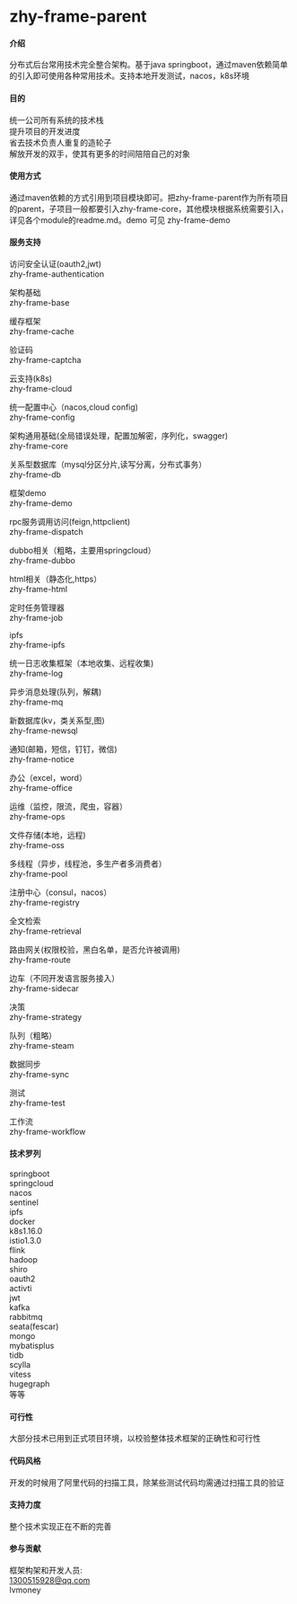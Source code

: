 # zhy-frame-parent  


#### 介绍

分布式后台常用技术完全整合架构。基于java springboot，通过maven依赖简单的引入即可使用各种常用技术。支持本地开发测试，nacos，k8s环境   

#### 目的  

统一公司所有系统的技术栈  
提升项目的开发进度   
省去技术负责人重复的造轮子  
解放开发的双手，使其有更多的时间陪陪自己的对象  

#### 使用方式

通过maven依赖的方式引用到项目模块即可。把zhy-frame-parent作为所有项目的parent，子项目一般都要引入zhy-frame-core，其他模块根据系统需要引入，详见各个module的readme.md。demo 可见 zhy-frame-demo

#### 服务支持

访问安全认证(oauth2,jwt)  
zhy-frame-authentication  
   
架构基础   
zhy-frame-base    
 
缓存框架  
zhy-frame-cache  

验证码  
zhy-frame-captcha  

云支持(k8s)  
zhy-frame-cloud  

统一配置中心（nacos,cloud config)  
zhy-frame-config   

架构通用基础(全局错误处理，配置加解密，序列化，swagger)  
zhy-frame-core  

关系型数据库（mysql分区分片,读写分离，分布式事务）  
zhy-frame-db  

框架demo  
zhy-frame-demo  

rpc服务调用访问(feign,httpclient)   
zhy-frame-dispatch  

dubbo相关（粗略，主要用springcloud）  
zhy-frame-dubbo  

html相关（静态化,https）    
zhy-frame-html  

定时任务管理器  
zhy-frame-job  

ipfs  
zhy-frame-ipfs  
  
统一日志收集框架（本地收集、远程收集)  
zhy-frame-log   

异步消息处理(队列，解耦)  
zhy-frame-mq   

新数据库(kv，类关系型,图)    
zhy-frame-newsql  

通知(邮箱，短信，钉钉，微信)  
zhy-frame-notice  

办公（excel，word）  
zhy-frame-office   

运维（监控，限流，爬虫，容器）     
zhy-frame-ops   

文件存储(本地，远程)   
zhy-frame-oss  

多线程（异步，线程池，多生产者多消费者）  
zhy-frame-pool  

注册中心（consul，nacos）  
zhy-frame-registry  

全文检索   
zhy-frame-retrieval   

路由网关(权限校验，黑白名单，是否允许被调用)  
zhy-frame-route   

边车（不同开发语言服务接入）  
zhy-frame-sidecar  

决策    
zhy-frame-strategy  

队列（粗略）  
zhy-frame-steam   

数据同步   
zhy-frame-sync  

测试  
zhy-frame-test  

工作流  
zhy-frame-workflow  
  

#### 技术罗列

springboot  
springcloud  
nacos  
sentinel  
ipfs  
docker  
k8s1.16.0  
istio1.3.0  
flink  
hadoop  
shiro  
oauth2  
activti  
jwt  
kafka  
rabbitmq  
seata(fescar)  
mongo  
mybatisplus  
tidb    
scylla  
vitess  
hugegraph  
等等  


#### 可行性

大部分技术已用到正式项目环境，以校验整体技术框架的正确性和可行性

#### 代码风格

开发的时候用了阿里代码的扫描工具，除某些测试代码均需通过扫描工具的验证

#### 支持力度

整个技术实现正在不断的完善

#### 参与贡献

框架构架和开发人员:  
1300515928@qq.com  
lvmoney


